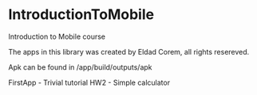 # IntroductionToMobile
Introduction to Mobile course

The apps in this library was created by Eldad Corem, all rights resereved.

Apk can be found in /app/build/outputs/apk

FirstApp - Trivial tutorial
HW2 - Simple calculator
